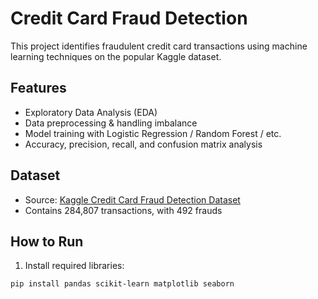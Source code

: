 # Credit Card Fraud Detection

This project identifies fraudulent credit card transactions using machine learning techniques on the popular Kaggle dataset.

## Features
- Exploratory Data Analysis (EDA)
- Data preprocessing & handling imbalance
- Model training with Logistic Regression / Random Forest / etc.
- Accuracy, precision, recall, and confusion matrix analysis

## Dataset
- Source: [Kaggle Credit Card Fraud Detection Dataset](https://www.kaggle.com/mlgulb/creditcardfraud)
- Contains 284,807 transactions, with 492 frauds

## How to Run
1. Install required libraries:
```bash
pip install pandas scikit-learn matplotlib seaborn

